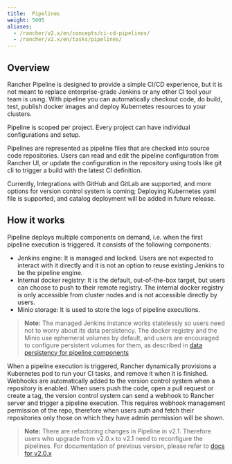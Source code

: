 ```yaml
---
title:  Pipelines
weight: 5005
aliases:
  - /rancher/v2.x/en/concepts/ci-cd-pipelines/
  - /rancher/v2.x/en/tasks/pipelines/
---
```


## Overview

Rancher Pipeline is designed to provide a simple CI/CD experience, but it is not meant to replace enterprise-grade Jenkins or any other CI tool your team is using. With pipeline you can automatically checkout code, do build, test, publish docker images and deploy Kubernetes resources to your clusters.

Pipeline is scoped per project. Every project can have individual configurations and setup.

Pipelines are represented as pipeline files that are checked into source code repositories. Users can read and edit the pipeline configuration from Rancher UI, or update the configuration in the repository using tools like git cli to trigger a build with the latest CI definition.

Currently, Integrations with GitHub and GitLab are supported, and more options for version control system is coming; Deploying Kubernetes yaml file is supported, and catalog deployment will be added in future release.

## How it works

Pipeline deploys multiple components on demand, i.e. when the first pipeline execution is triggered. 
It consists of the following components:

  - Jenkins engine: It is managed and locked. Users are not expected to interact with it directly and it is not an option to reuse existing Jenkins to be the pipeline engine.
  - Internal docker registry: It is the default, out-of-the-box target, but users can choose to push to their remote registry. The internal docker registry is only accessible from cluster nodes and is not accessible directly by users.
  - Minio storage: It is used to store the logs of pipeline executions.

  >**Note:** The managed Jenkins instance works statelessly so users need not to worry about its data persistency. The docker registry and the Minio use ephemeral volumes by default, and users are encouraged to configure persistent volumes for them, as described in [data persistency for pipeline components](/rancher/v2.x/en/tools/pipelines/configurations/#data-persistency-for-pipeline-components)

When a pipeline execution is triggered, Rancher dynamically provisions a Kubernetes pod to run your CI tasks, and remove it when it is finished.
Webhooks are automatically added to the version control system when a repository is enabled. When users push the code, open a pull request or create a tag, the version control system can send a webhook to Rancher server and trigger a pipeline execution. This requires webhook management permission of the repo, therefore when users auth and fetch their repositories only those on which they have admin permission will be shown.

>**Note:** There are refactoring changes in Pipeline in v2.1. Therefore users who upgrade from v2.0.x to v2.1 need to reconfigure the pipelines. For documentation of previous version, please refer to [docs for v2.0.x](/rancher/v2.x/en/tools/pipelines/docs-for-v2.0.x)
